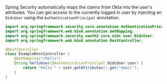 Spring Security automatically maps the claims from Okta into the user's attributes. You can get access to the currently logged in user by injecting an `OidcUser` using the `AuthenticationPrincipal` annotation.

```java
import org.springframework.security.core.annotation.AuthenticationPrincipal;
import org.springframework.web.bind.annotation.GetMapping;
import org.springframework.security.oauth2.core.oidc.user.OidcUser;
import org.springframework.web.bind.annotation.RestController;

@RestController
class ExampleRestController {
    @GetMapping("/hello")
    String helloUser(@AuthenticationPrincipal OidcUser user) {
        return "Hello " + user.getAttributes().get("email");
    }
}
```
